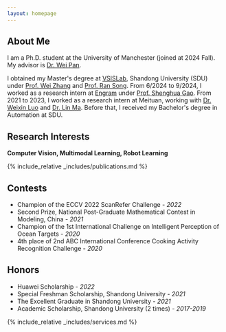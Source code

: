 ```yaml
---
layout: homepage
---
```


## About Me

I am a Ph.D. student at the University of Manchester (joined at 2024 Fall). My advisor is [Dr. Wei Pan](https://panweihit.github.io/).

I obtained my Master's degree at [VSISLab](http://www.vsislab.com/papers/), Shandong University (SDU) under [Prof. Wei Zhang](https://ieeexplore.ieee.org/author/37085379581) and [Prof. Ran Song](https://faculty.sdu.edu.cn/songran/en/index.htm). From 6/2024 to 9/2024, I worked as a research intern at [Engram](https://transcengram.com/) under [Prof. Shenghua Gao](https://scholar.google.com.sg/citations?user=fe-1v0MAAAAJ&hl=en). From 2021 to 2023, I worked as a research intern at Meituan, working with [Dr. Weixin Luo](https://zachluo.github.io/) and [Dr. Lin Ma](https://forestlinma.com/). Before that, I received my Bachelor's degree in Automation at SDU.

## Research Interests

**Computer Vision, Multimodal Learning, Robot Learning** 


{% include_relative _includes/publications.md %}

## Contests

- Champion of the ECCV 2022 ScanRefer Challenge  - *2022*
- Second Prize, National Post-Graduate Mathematical Contest in Modeling, China  - *2021*
- Champion of the 1st International Challenge on Intelligent Perception of Ocean Targets  - *2020*
- 4th place of 2nd ABC International Conference Cooking Activity Recognition Challenge - *2020*

## Honors
- Huawei Scholarship - *2022*
- Special Freshman Scholarship, Shandong University  - *2021*
- The Excellent Graduate in Shandong University  - *2021*
- Academic Scholarship, Shandong University (2 times) - *2017-2019*

{% include_relative _includes/services.md %}
